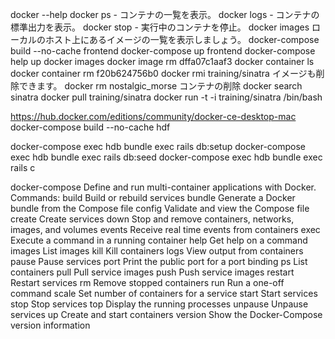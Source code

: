 docker --help
docker ps - コンテナの一覧を表示。
docker logs - コンテナの標準出力を表示。
docker stop - 実行中のコンテナを停止。
docker images ローカルのホスト上にあるイメージの一覧を表示しましょう。
docker-compose build  --no-cache frontend
docker-compose up frontend
docker-compose help up
docker images
docker image rm dffa07c1aaf3
docker container ls
docker container rm f20b624756b0
docker rmi training/sinatra  イメージも削除できます。
docker rm nostalgic_morse コンテナの削除
docker search sinatra
docker pull training/sinatra
docker run -t -i training/sinatra /bin/bash

https://hub.docker.com/editions/community/docker-ce-desktop-mac
docker-compose build --no-cache hdf

docker-compose exec hdb bundle exec rails db:setup
docker-compose exec hdb bundle exec rails db:seed
docker-compose exec hdb bundle exec rails c


docker-compose
  Define and run multi-container applications with Docker.
Commands:
  build              Build or rebuild services
  bundle             Generate a Docker bundle from the Compose file
  config             Validate and view the Compose file
  create             Create services
  down               Stop and remove containers, networks, images, and volumes
  events             Receive real time events from containers
  exec               Execute a command in a running container
  help               Get help on a command
  images             List images
  kill               Kill containers
  logs               View output from containers
  pause              Pause services
  port               Print the public port for a port binding
  ps                 List containers
  pull               Pull service images
  push               Push service images
  restart            Restart services
  rm                 Remove stopped containers
  run                Run a one-off command
  scale              Set number of containers for a service
  start              Start services
  stop               Stop services
  top                Display the running processes
  unpause            Unpause services
  up                 Create and start containers
  version            Show the Docker-Compose version information
